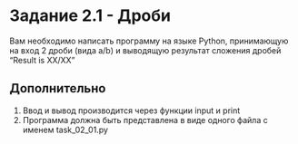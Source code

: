 # Задание 2.1 - Дроби
Вам необходимо написать программу на языке Python, принимающую на вход 2 дроби (вида a/b) и выводящую результат сложения дробей “Result is XX/XX”

## Дополнительно
1. Ввод и вывод производится через функции input и print
2. Программа должна быть представлена в виде одного файла с именем task_02_01.py

